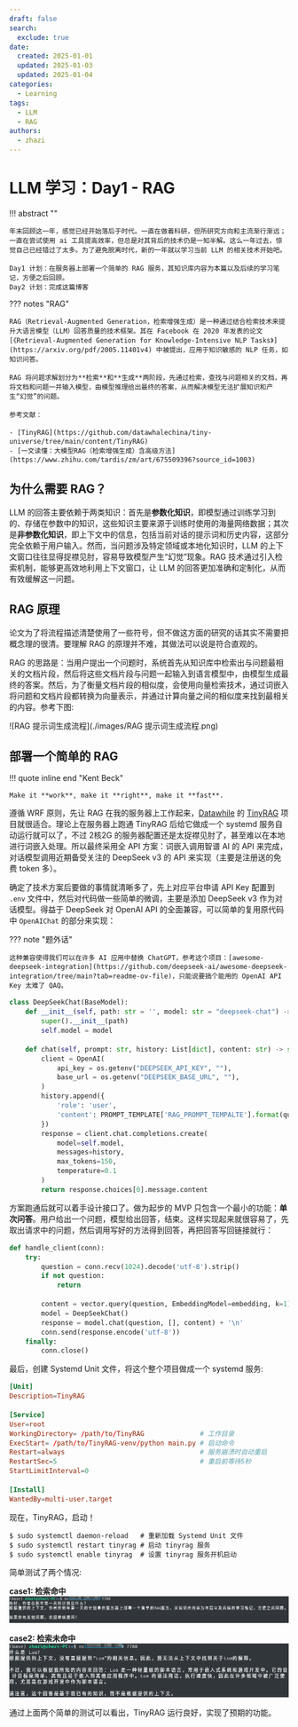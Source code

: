 ```yaml
---
draft: false
search:
  exclude: true
date:
  created: 2025-01-01
  updated: 2025-01-03
  updated: 2025-01-04
categories:
  - Learning
tags:
  - LLM
  - RAG
authors:
  - zhazi
---
```


# LLM 学习：Day1 - RAG

!!! abstract ""

    年末回顾这一年，感觉已经开始落后于时代。一直在做着科研，但所研究方向和主流渐行渐远；一直在尝试使用 ai 工具提高效率，但总是对其背后的技术仍是一知半解。这么一年过去，惊觉自己已经错过了太多。为了避免脱离时代，新的一年就以学习当前 LLM 的相关技术开始吧。

    Day1 计划：在服务器上部署一个简单的 RAG 服务，其知识库内容为本篇以及后续的学习笔记，方便之后回顾。  
    Day2 计划：完成这篇博客

??? notes "RAG"

    RAG（Retrieval-Augmented Generation，检索增强生成）是一种通过结合检索技术来提升大语言模型（LLM）回答质量的技术框架。其在 Facebook 在 2020 年发表的论文[《Retrieval-Augmented Generation for Knowledge-Intensive NLP Tasks》](https://arxiv.org/pdf/2005.11401v4) 中被提出，应用于知识敏感的 NLP 任务，如知识问答。

    RAG 将问题求解划分为**检索**和**生成**两阶段，先通过检索，查找与问题相关的文档，再将文档和问题一并输入模型，由模型推理给出最终的答案，从而解决模型无法扩展知识和产生“幻觉”的问题。

    参考文献：

    - [TinyRAG](https://github.com/datawhalechina/tiny-universe/tree/main/content/TinyRAG)
    - [一文读懂：大模型RAG（检索增强生成）含高级方法](https://www.zhihu.com/tardis/zm/art/675509396?source_id=1003)
<!-- more -->

## 为什么需要 RAG？
LLM 的回答主要依赖于两类知识：首先是**参数化知识**，即模型通过训练学习到的、存储在参数中的知识，这些知识主要来源于训练时使用的海量网络数据；其次是**非参数化知识**，即上下文中的信息，包括当前对话的提示词和历史内容，这部分完全依赖于用户输入。然而，当问题涉及特定领域或本地化知识时，LLM 的上下文窗口往往显得捉襟见肘，容易导致模型产生“幻觉”现象。RAG 技术通过引入检索机制，能够更高效地利用上下文窗口，让 LLM 的回答更加准确和定制化，从而有效缓解这一问题。

## RAG 原理
论文为了将流程描述清楚使用了一些符号，但不做这方面的研究的话其实不需要把概念理的很清。要理解 RAG 的原理并不难，其做法可以说是符合直观的。

RAG 的思路是：当用户提出一个问题时，系统首先从知识库中检索出与问题最相关的文档片段，然后将这些文档片段与问题一起输入到语言模型中，由模型生成最终的答案。然后，为了衡量文档片段的相似度，会使用向量检索技术，通过词嵌入将问题和文档片段都转换为向量表示，并通过计算向量之间的相似度来找到最相关的内容。参考下图:

![RAG 提示词生成流程](./images/RAG 提示词生成流程.png)


## 部署一个简单的 RAG

!!! quote inline end "Kent Beck"

    Make it **work**, make it **right**, make it **fast**.

遵循 WRF 原则，先让 RAG 在我的服务器上工作起来，[Datawhile](https://github.com/datawhalechina) 的 [TinyRAG](https://github.com/datawhalechina/tiny-universe/tree/main/content/TinyRAG) 项目就很适合。理论上在服务器上跑通 TinyRAG 后给它做成一个 systemd 服务自动运行就可以了，不过 2核2G 的服务器配置还是太捉襟见肘了，甚至难以在本地进行词嵌入处理。所以最终采用全 API 方案：词嵌入调用智谱 AI 的 API 来完成，对话模型调用近期备受关注的 DeepSeek v3 的 API 来实现（主要是注册送的免费 token 多）。

确定了技术方案后要做的事情就清晰多了，先上对应平台申请 API Key 配置到 `.env` 文件中，然后对代码做一些简单的微调，主要是添加 DeepSeek v3 作为对话模型。得益于 DeepSeek 对 OpenAI API 的全面兼容，可以简单的复用原代码中 `OpenAIChat` 的部分来实现：

??? note "题外话"

    这种兼容使得我们可以在许多 AI 应用中替换 ChatGPT，参考这个项目：[awesome-deepseek-integration](https://github.com/deepseek-ai/awesome-deepseek-integration/tree/main?tab=readme-ov-file)，只能说要搞个能用的 OpenAI API Key 太难了 QAQ。

```python title="LLM.py" linenums="1" hl_lines="2 8 9"
class DeepSeekChat(BaseModel):
    def __init__(self, path: str = '', model: str = "deepseek-chat") -> None:
        super().__init__(path)
        self.model = model

    def chat(self, prompt: str, history: List[dict], content: str) -> str:
        client = OpenAI(
            api_key = os.getenv("DEEPSEEK_API_KEY", ""),
            base_url = os.getenv("DEEPSEEK_BASE_URL", ""),
        )
        history.append({
            'role': 'user',
            'content': PROMPT_TEMPLATE['RAG_PROMPT_TEMPALTE'].format(question=prompt, context=content)
        })
        response = client.chat.completions.create(
            model=self.model,
            messages=history,
            max_tokens=150,
            temperature=0.1
        )
        return response.choices[0].message.content
```

方案跑通后就可以着手设计接口了。做为起步的 MVP 只包含一个最小的功能：**单次问答**。用户给出一个问题，模型给出回答，结束。这样实现起来就很容易了，先取出请求中的问题，然后调用写好的方法得到回答，再把回答写回链接就行：

```python linenums="1"
def handle_client(conn):
    try:
        question = conn.recv(1024).decode('utf-8').strip()
        if not question:
            return
        
        content = vector.query(question, EmbeddingModel=embedding, k=1)[0]
        model = DeepSeekChat()
        response = model.chat(question, [], content) + '\n'
        conn.send(response.encode('utf-8'))
    finally:
        conn.close()
```

最后，创建 Systemd Unit 文件，将这个整个项目做成一个 systemd 服务:
```conf title="/etc/systemd/system/tinyrag.service" linenums="1"
[Unit]
Description=TinyRAG  

[Service]
User=root  
WorkingDirectory= /path/to/TinyRAG              # 工作目录
ExecStart= /path/to/TinyRAG-venv/python main.py # 启动命令
Restart=always                                  # 服务崩溃时自动重启
RestartSec=5                                    # 重启前等待5秒
StartLimitInterval=0

[Install]
WantedBy=multi-user.target
```

现在，TinyRAG，启动！
```base
$ sudo systemctl daemon-reload   # 重新加载 Systemd Unit 文件
$ sudo systemctl restart tinyrag # 启动 tinyrag 服务
$ sudo systemctl enable tinyrag  # 设置 tinyrag 服务开机启动
```

简单测试了两个情况:

**case1: 检索命中**
![测试检索命中情况](./images/测试检索命中情况.png)

**case2: 检索未命中**
![测试检索未命中情况](./images/测试检索未命中情况.png)

通过上面两个简单的测试可以看出，TinyRAG 运行良好，实现了预期的功能。
